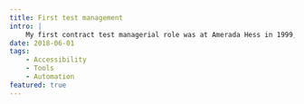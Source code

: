 ```yaml
---
title: First test management
intro: |
    My first contract test managerial role was at Amerada Hess in 1999, though I was hands-on with the automation side.
date: 2018-06-01
tags:
    - Accessibility
    - Tools
    - Automation
featured: true
---
```


